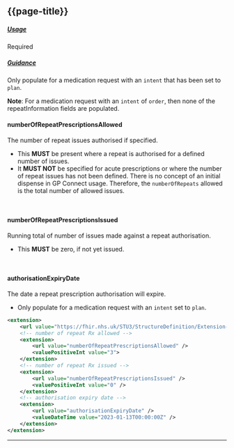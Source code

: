 ## {{page-title}}

<h5><ins>Usage</ins></h5>

<span class="mro-circle required" title="Required"></span> Required


<h5><ins>Guidance</ins></h5>

Only populate for a medication request with an `intent` that has been set to `plan`. 

<div class="nhsd-a-box nhsd-a-box--bg-light-blue nhsd-!t-margin-bottom-6 nhsd-t-body">
    <b>Note</b>: For a medication request with an <code>intent</code> of <code>order</code>, then none of the repeatInformation fields are populated.
</div>

#### numberOfRepeatPrescriptionsAllowed

The number of repeat issues authorised if specified.

- This **MUST** be present where a repeat is authorised for a defined number of issues.
- It **MUST NOT** be specified for acute prescriptions or where the number of repeat issues has not been defined. There is no concept of an initial dispense in GP Connect usage. Therefore, the `numberOfRepeats` allowed is the total number of allowed issues.

<br />

#### numberOfRepeatPrescriptionsIssued

Running total of number of issues made against a repeat authorisation.

- This **MUST** be zero, if not yet issued.

<br />

#### authorisationExpiryDate

The date a repeat prescription authorisation will expire.

- Only populate for a medication request with an `intent` set to `plan`.

```xml
<extension>
    <url value="https://fhir.nhs.uk/STU3/StructureDefinition/Extension-CareConnect-GPC-MedicationRepeatInformation-1" />
    <!-- number of repeat Rx allowed -->
    <extension>
        <url value="numberOfRepeatPrescriptionsAllowed" />
        <valuePositiveInt value="3">
    </extension>
    <!-- number of repeat Rx issued -->
    <extension>
        <url value="numberOfRepeatPrescriptionsIssued" />
        <valuePositiveInt value="0" />
    </extension>
    <!-- authorisation expiry date -->
    <extension>
        <url value="authorisationExpiryDate" />
        <valueDateTime value="2023-01-13T00:00:00Z" />
    </extension>
</extension>
```

---